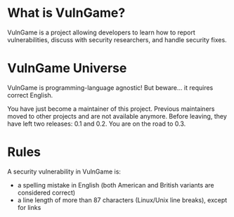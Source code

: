 # What is VulnGame?

VulnGame is a project allowing developers to learn how to report vulnerabilities,
discuss with security researchers, and handle security fixes.

# VulnGame Universe

VulnGame is programming-language agnostic! But beware... it requires correct English.

You have just become a maintainer of this project. Previous maintainers moved to
other projects and are not available anymore. Before leaving, they have left
two releases: 0.1 and 0.2. You are on the road to 0.3.

# Rules

A security vulnerability in VulnGame is:
- a spelling mistake in English (both American and British variants are considered
  correct)
- a line length of more than 87 characters (Linux/Unix line breaks), except for links
